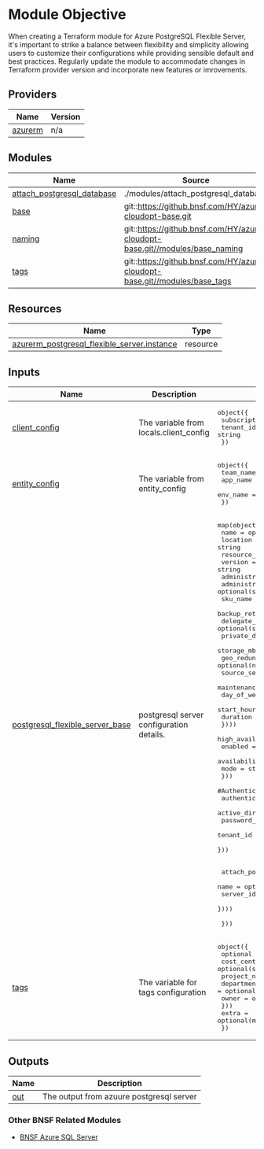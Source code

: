 <!-- BEGIN_TF_DOCS -->
# Module Objective

When creating a Terraform module for Azure PostgreSQL Flexible Server, it's important to strike a balance between flexibility and simplicity allowing users to customize their configurations while providing sensible default and best practices. Regularly update the module to accommodate changes in Terraform provider version and incorporate new features or imrovements.

## Providers

| Name | Version |
|------|---------|
| <a name="provider_azurerm"></a> [azurerm](#provider\_azurerm) | n/a |

## Modules

| Name | Source | Version |
|------|--------|---------|
| <a name="module_attach_postgresql_database"></a> [attach\_postgresql\_database](#module\_attach\_postgresql\_database) | ./modules/attach_postgresql_database | n/a |
| <a name="module_base"></a> [base](#module\_base) | git::https://github.bnsf.com/HY/azure-cloudopt-base.git | develop |
| <a name="module_naming"></a> [naming](#module\_naming) | git::https://github.bnsf.com/HY/azure-cloudopt-base.git//modules/base_naming | develop |
| <a name="module_tags"></a> [tags](#module\_tags) | git::https://github.bnsf.com/HY/azure-cloudopt-base.git//modules/base_tags | develop |

## Resources

| Name | Type |
|------|------|
| [azurerm_postgresql_flexible_server.instance](https://registry.terraform.io/providers/hashicorp/azurerm/latest/docs/resources/postgresql_flexible_server) | resource |

## Inputs

| Name | Description | Type | Default | Required |
|------|-------------|------|---------|:--------:|
| <a name="input_client_config"></a> [client\_config](#input\_client\_config) | The variable from locals.client\_config | <pre>object({<br>    subscription_id = string<br>    tenant_id       = string<br>  })</pre> | n/a | yes |
| <a name="input_entity_config"></a> [entity\_config](#input\_entity\_config) | The variable from entity\_config | <pre>object({<br>    team_name = string<br>    app_name  = string<br>    env_name  = string<br>  })</pre> | n/a | yes |
| <a name="input_postgresql_flexible_server_base"></a> [postgresql\_flexible\_server\_base](#input\_postgresql\_flexible\_server\_base) | postgresql server configuration details. | <pre>map(object({<br>    name                      = optional(string)<br>    location                  = string<br>    resource_group_name       = optional(string)<br>    version                   = string<br>    administrator_login       = string<br>    administrator_password    = optional(string)<br>    sku_name                  = optional(string)<br>    backup_retention_days     = optional(number)<br>    delegate_subnet_id       = optional(string)<br>    private_dns_zone_id       = optional(string)<br>    storage_mb                = optional(number)<br>    geo_redundant_backup_enable = optional(number)<br>    source_server_id           = optional(string)<br>    maintenance_window          = optional(map(object({<br>      day_of_week              = string<br>      start_hour               = number<br>      duration                 = number<br>    })))<br>    high_availability_enabled   = optional(object({<br>      enabled                   = bool<br>      availability_zone         = string  <br>      mode                      = string<br>      }))<br>    #Authentication block<br>    authentication                  = optional(object({<br>      active_directory_auth_enable  = bool<br>      password_auth_enabled         = bool<br>      tenant_id                     = string //active directory_auth must be set to true first<br>    }))<br>      <br><br>    attach_postgresql_database = optional(map(object({<br>      name                     = optional(string)<br>      server_id                = optional(string)<br>    })))<br><br>  }))</pre> | n/a | yes |
| <a name="input_tags"></a> [tags](#input\_tags) | The variable for tags configuration | <pre>object({<br>    optional = optional(object({<br>      cost_center     = optional(string)<br>      project_name    = optional(string)<br>      department_name = optional(string)<br>      owner           = optional(string)<br>    }))<br>    extra = optional(map(string))<br>  })</pre> | n/a | yes |

## Outputs

| Name | Description |
|------|-------------|
| <a name="output_out"></a> [out](#output\_out) | The output from azuure postgresql server |f

### Other BNSF Related Modules
* [BNSF Azure SQL Server](https://github.bnsf.com/HY/azure-sql-server/tree/develop)
<!-- END_TF_DOCS -->